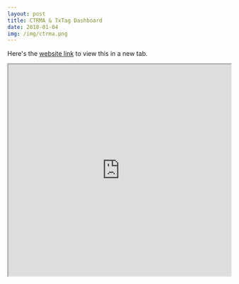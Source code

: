 ```yaml
---
layout: post
title: CTRMA & TxTag Dashboard
date: 2018-01-04
img: /img/ctrma.png
---
```


Here's the [website link](https://ttitamu.github.io/ctrma-txtag-dash/CTRMA_TxTag_Dashboard.html) to view this in a new tab. 

<iframe src="https://ttitamu.github.io/ctrma-txtag-dash/CTRMA_TxTag_Dashboard.html" width="100%" height="480"></iframe>
